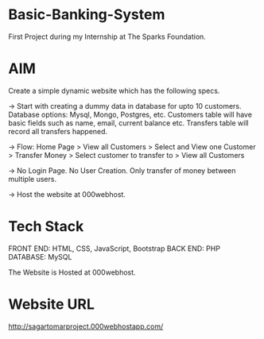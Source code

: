 # Basic-Banking-System
First Project during my Internship at The Sparks Foundation.
# AIM
Create a simple dynamic website which has the following specs.

-> Start with creating a dummy data in database for upto 10 customers. Database options: Mysql, Mongo, Postgres, etc. Customers table will have basic fields such as name, email,      current balance etc. Transfers table will record all transfers happened.

-> Flow: Home Page > View all Customers > Select and View one Customer > Transfer Money > Select customer to transfer to > View all Customers

-> No Login Page. No User Creation. Only transfer of money between multiple users.

-> Host the website at 000webhost.

# Tech Stack

FRONT END: HTML, CSS, JavaScript, Bootstrap BACK END: PHP DATABASE: MySQL

The Website is Hosted at 000webhost.

# Website URL

http://sagartomarproject.000webhostapp.com/

